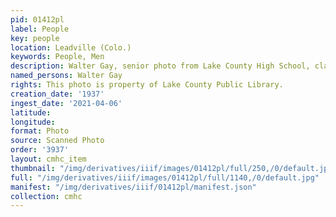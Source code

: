 ```yaml
---
pid: 01412pl
label: People
key: people
location: Leadville (Colo.)
keywords: People, Men
description: Walter Gay, senior photo from Lake County High School, class of 1937
named_persons: Walter Gay
rights: This photo is property of Lake County Public Library.
creation_date: '1937'
ingest_date: '2021-04-06'
latitude: 
longitude: 
format: Photo
source: Scanned Photo
order: '3937'
layout: cmhc_item
thumbnail: "/img/derivatives/iiif/images/01412pl/full/250,/0/default.jpg"
full: "/img/derivatives/iiif/images/01412pl/full/1140,/0/default.jpg"
manifest: "/img/derivatives/iiif/01412pl/manifest.json"
collection: cmhc
---
```

